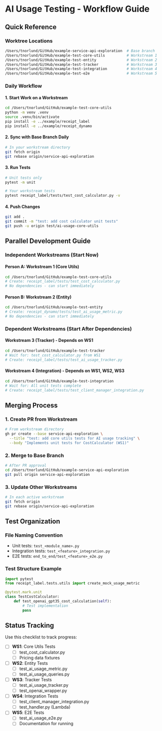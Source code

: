 # AI Usage Testing - Workflow Guide

## Quick Reference

### Worktree Locations
```bash
/Users/tnorlund/GitHub/example-service-api-exploration  # Base branch
/Users/tnorlund/GitHub/example-test-core-utils          # Workstream 1
/Users/tnorlund/GitHub/example-test-entity              # Workstream 2
/Users/tnorlund/GitHub/example-test-tracker             # Workstream 3
/Users/tnorlund/GitHub/example-test-integration         # Workstream 4
/Users/tnorlund/GitHub/example-test-e2e                 # Workstream 5
```

### Daily Workflow

#### 1. Start Work on a Workstream
```bash
cd /Users/tnorlund/GitHub/example-test-core-utils
python -m venv .venv
source .venv/bin/activate
pip install -e ../example/receipt_label
pip install -e ../example/receipt_dynamo
```

#### 2. Sync with Base Branch Daily
```bash
# In your workstream directory
git fetch origin
git rebase origin/service-api-exploration
```

#### 3. Run Tests
```bash
# Unit tests only
pytest -m unit

# Your workstream tests
pytest receipt_label/tests/test_cost_calculator.py -v
```

#### 4. Push Changes
```bash
git add .
git commit -m "test: add cost calculator unit tests"
git push -u origin test/ai-usage-core-utils
```

## Parallel Development Guide

### Independent Workstreams (Start Now)

#### Person A: Workstream 1 (Core Utils)
```bash
cd /Users/tnorlund/GitHub/example-test-core-utils
# Create: receipt_label/tests/test_cost_calculator.py
# No dependencies - can start immediately
```

#### Person B: Workstream 2 (Entity)
```bash
cd /Users/tnorlund/GitHub/example-test-entity
# Create: receipt_dynamo/tests/test_ai_usage_metric.py
# No dependencies - can start immediately
```

### Dependent Workstreams (Start After Dependencies)

#### Workstream 3 (Tracker) - Depends on WS1
```bash
cd /Users/tnorlund/GitHub/example-test-tracker
# Wait for: test_cost_calculator.py from WS1
# Create: receipt_label/tests/test_ai_usage_tracker.py
```

#### Workstream 4 (Integration) - Depends on WS1, WS2, WS3
```bash
cd /Users/tnorlund/GitHub/example-test-integration
# Wait for: All unit tests complete
# Create: receipt_label/tests/test_client_manager_integration.py
```

## Merging Process

### 1. Create PR from Workstream
```bash
# From workstream directory
gh pr create --base service-api-exploration \
  --title "test: add core utils tests for AI usage tracking" \
  --body "Implements unit tests for CostCalculator (WS1)"
```

### 2. Merge to Base Branch
```bash
# After PR approval
cd /Users/tnorlund/GitHub/example-service-api-exploration
git pull origin service-api-exploration
```

### 3. Update Other Workstreams
```bash
# In each active workstream
git fetch origin
git rebase origin/service-api-exploration
```

## Test Organization

### File Naming Convention
- Unit tests: `test_<module_name>.py`
- Integration tests: `test_<feature>_integration.py`
- E2E tests: `end_to_end/test_<feature>_e2e.py`

### Test Structure Example
```python
import pytest
from receipt_label.tests.utils import create_mock_usage_metric

@pytest.mark.unit
class TestCostCalculator:
    def test_openai_gpt35_cost_calculation(self):
        # Test implementation
        pass
```

## Status Tracking

Use this checklist to track progress:

- [ ] **WS1**: Core Utils Tests
  - [ ] test_cost_calculator.py
  - [ ] Pricing data fixtures

- [ ] **WS2**: Entity Tests
  - [ ] test_ai_usage_metric.py
  - [ ] test_ai_usage_queries.py

- [ ] **WS3**: Tracker Tests
  - [ ] test_ai_usage_tracker.py
  - [ ] test_openai_wrapper.py

- [ ] **WS4**: Integration Tests
  - [ ] test_client_manager_integration.py
  - [ ] test_handler.py (Lambda)

- [ ] **WS5**: E2E Tests
  - [ ] test_ai_usage_e2e.py
  - [ ] Documentation for running
